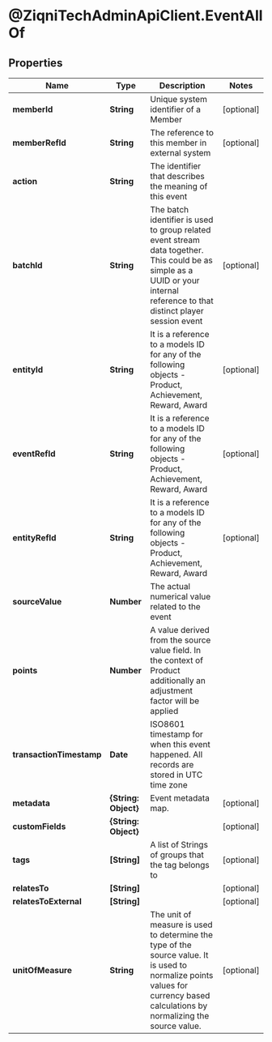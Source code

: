 # @ZiqniTechAdminApiClient.EventAllOf

## Properties

Name | Type | Description | Notes
------------ | ------------- | ------------- | -------------
**memberId** | **String** | Unique system identifier of a Member | [optional] 
**memberRefId** | **String** | The reference to this member in external system | [optional] 
**action** | **String** | The identifier that describes the meaning of this event | 
**batchId** | **String** | The batch identifier is used to group related event stream data together. This could be as simple as a UUID or your internal reference to that distinct player session event | [optional] 
**entityId** | **String** | It is a reference to a models ID for any of the following objects - Product, Achievement, Reward, Award | [optional] 
**eventRefId** | **String** | It is a reference to a models ID for any of the following objects - Product, Achievement, Reward, Award | [optional] 
**entityRefId** | **String** | It is a reference to a models ID for any of the following objects - Product, Achievement, Reward, Award | [optional] 
**sourceValue** | **Number** | The actual numerical value related to the event | 
**points** | **Number** | A value derived from the source value field. In the context of Product additionally an adjustment factor will be applied | 
**transactionTimestamp** | **Date** | ISO8601 timestamp for when this event happened. All records are stored in UTC time zone | 
**metadata** | **{String: Object}** | Event metadata map. | [optional] 
**customFields** | **{String: Object}** |  | [optional] 
**tags** | **[String]** | A list of Strings of groups that the tag belongs to | [optional] 
**relatesTo** | **[String]** |  | [optional] 
**relatesToExternal** | **[String]** |  | [optional] 
**unitOfMeasure** | **String** | The unit of measure is used to determine the type of the source value. It is used to normalize points values for currency based calculations by normalizing the source value. | [optional] 


